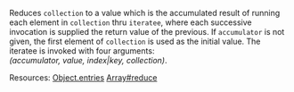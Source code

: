 Reduces <code>collection</code> to a value which is the accumulated result of running each element in <code>collection</code> thru <code>iteratee</code>, where each successive invocation is supplied the return value of the previous. If <code>accumulator</code> is not given, the first element of <code>collection</code> is used as the initial value. The iteratee is invoked with four arguments:<br><em>(accumulator, value, index|key, collection)</em>.

Resources: [Object.entries](https://developer.mozilla.org/docs/Web/JavaScript/Reference/Global_Objects/Object/entries) [Array#reduce](https://developer.mozilla.org/docs/Web/JavaScript/Reference/Global_Objects/Array/reduce)
